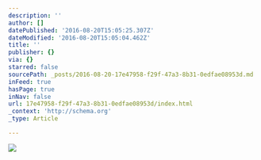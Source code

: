 ```yaml
---
description: ''
author: []
datePublished: '2016-08-20T15:05:25.307Z'
dateModified: '2016-08-20T15:05:04.462Z'
title: ''
publisher: {}
via: {}
starred: false
sourcePath: _posts/2016-08-20-17e47958-f29f-47a3-8b31-0edfae08953d.md
inFeed: true
hasPage: true
inNav: false
url: 17e47958-f29f-47a3-8b31-0edfae08953d/index.html
_context: 'http://schema.org'
_type: Article

---
```

![](https://the-grid-user-content.s3-us-west-2.amazonaws.com/fd62ca80-27d6-458a-8833-bcd20a6057ba.jpg)